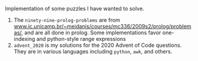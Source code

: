 Implementation of some puzzles I have wanted to solve.

1. The `ninety-nine-prolog-problems` are from www.ic.unicamp.br/~meidanis/courses/mc336/2009s2/prolog/problemas/, and are all done in prolog.
Some implementations favor one-indexing and python-style range expressions
2. `advent_2020` is my solutions for the 2020 Advent of Code questions. They are in various languages including `python`, `awk`, and others.
